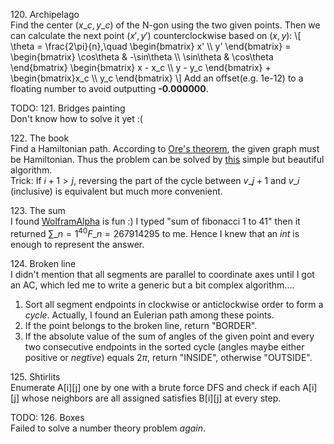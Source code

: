 120\. Archipelago  
Find the center $(x\_c, y\_c)$ of the N-gon using the two given points.
Then we can calculate the next point $(x', y')$ counterclockwise based
on $(x, y)$:
\\\[
\theta = \frac{2\pi}{n},\quad
\begin{bmatrix} x' \\\\ y' \end{bmatrix} =
\begin{bmatrix}
\cos\theta & -\sin\theta \\\\
\sin\theta & \cos\theta
\end{bmatrix}
\begin{bmatrix} x - x\_c \\\\ y - y\_c \end{bmatrix} +
\begin{bmatrix}x\_c \\\\ y\_c \end{bmatrix}
\\\]
Add an offset(e.g. 1e-12) to a floating number to avoid outputting
**-0.000000**.

TODO: 121\. Bridges painting  
Don't know how to solve it yet :(

122\. The book  
Find a Hamiltonian path. According to
[Ore's theorem](https://en.wikipedia.org/wiki/Ore%27s_theorem), the
given graph must be Hamiltonian. Thus the problem can be solved by
[this](https://en.wikipedia.org/wiki/Ore%27s_theorem#Algorithm) simple
but beautiful algorithm.  
Trick: If $i + 1 > j$, reversing the part of the cycle between
$v\_{j + 1}$ and $v\_i$ (inclusive) is equivalent but much more
convenient.

123\. The sum  
I found [WolframAlpha](http://www.wolframalpha.com/) is fun :) I typed
"sum of fibonacci 1 to 41" then it returned
$\sum\_{n = 1}^{40}F\_n = 267914295$ to me. Hence I knew that an *int*
is enough to represent the answer.

124\. Broken line  
I didn't mention that all segments are parallel to coordinate axes until
I got an AC, which led me to write a generic but a bit complex
algorithm....  

1. Sort all segment endpoints in clockwise or anticlockwise order to
   form a *cycle*. Actually, I found an Eulerian path among these
   points.
2. If the point belongs to the broken line, return "BORDER".
3. If the absolute value of the sum of angles of the given point and
   every two consecutive endpoints in the sorted cycle (angles maybe
   either positive or *negtive*) equals $2\pi$, return "INSIDE",
   otherwise "OUTSIDE".

125\. Shtirlits  
Enumerate A[i][j] one by one with a brute force DFS and check if each
A[i][j] whose neighbors are all assigned satisfies B[i][j] at every
step.

TODO: 126\. Boxes  
Failed to solve a number theory problem *again*.
